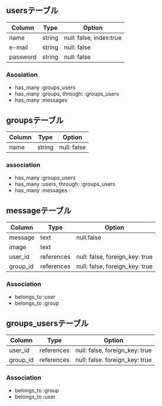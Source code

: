 ## usersテーブル

|Column|Type|Option|
|------|----|------|
|name|string|null: false, index:true|
|e-mail|string|null: false|
|password|string|null: false|

### Asosiation
- has_many :groups_users
- has_many :groups, through: :groups_users
- has_many :messages

## groupsテーブル

|Column|Type|Option|
|------|----|------|
|name|string|null: false|

### association
- has_many :groups_users
- has_many :users, through: :groups_users
- has_many :messages

## messageテーブル

|Column|Type|Option|
|------|----|------|
|message|text|null:false|
|image|text|
|user_id|references|null: false, foreign_key: true|
|group_id|references|null: false, foreign_key: true|

### Association
- belongs_to :user
- belongs_to :group

## groups_usersテーブル

|Column|Type|Option|
|------|----|------|
|user_id|references|null: false, foreign_key: true|
|group_id|references|null: false. foreign_key: true|

### Association
- belongs_to :group
- belongs_to :user